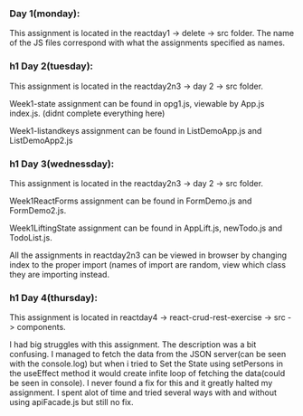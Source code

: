 ### Day 1(monday):

This assignment is located in the reactday1 -> delete -> src folder. The 
name of the JS files correspond with what the assignments specified as names.

### h1 Day 2(tuesday):

This assignment is located in the reactday2n3 -> day 2 -> src folder.

Week1-state assignment can be found in opg1.js, viewable by App.js index.js.
(didnt complete everything here)

Week1-listandkeys assignment can be found in ListDemoApp.js and ListDemoApp2.js

### h1 Day 3(wednessday):

This assignment is located in the reactday2n3 -> day 2 -> src folder.

Week1ReactForms assignment can be found in FormDemo.js and FormDemo2.js.

Week1LiftingState assignment can be found in AppLift.js, newTodo.js and 
TodoList.js.

All the assignments in reactday2n3 can be viewed in browser by changing 
index to the proper import (names of import are random, view which class 
they are importing instead.

### h1 Day 4(thursday):
This assignment is located in reactday4 -> react-crud-rest-exercise -> src
-> components.

I had big struggles with this assignment. The description was a bit confusing.
I managed to fetch the data from the JSON server(can be seen with the console.log)
but when i tried to Set the State using setPersons in the useEffect method
it would create infite loop of fetching the data(could be seen in console). I
never found a fix for this and it greatly halted my assignment. I spent alot 
of time and tried several ways with and without using apiFacade.js but 
still no fix.

